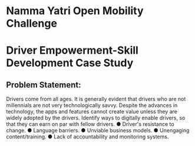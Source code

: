 # Namma Yatri Open Mobility Challenge
# Driver Empowerment-Skill Development Case Study

## Problem Statement:

Drivers come from all ages. It is generally evident that drivers who are not millennials
are not very technologically savvy. Despite the advances in technology, the apps and features cannot create
value unless they are widely adopted by the drivers. Identify ways to digitally enable drivers, so that they
can earn on par with fellow drivers.
● Driver's resistance to change.
● Language barriers.
● Unviable business models.
● Unengaging content/training.
● Lack of accountability and monitoring systems.

